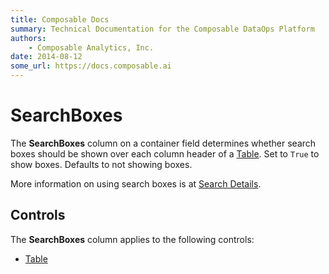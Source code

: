 ```yaml
---
title: Composable Docs
summary: Technical Documentation for the Composable DataOps Platform
authors:
    - Composable Analytics, Inc.
date: 2014-08-12
some_url: https://docs.composable.ai
---
```


# SearchBoxes

The **SearchBoxes** column on a container field determines whether search boxes should be shown over each column header of a [Table](../05.Control-Details/Table.md). Set to `True` to show boxes. Defaults to not showing boxes.

More information on using search boxes is at [Search Details](../03.Search-Features.md).

## Controls

The **SearchBoxes** column applies to the following controls:

- [Table](../05.Control-Details/Table.md)

